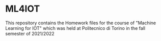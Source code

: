# ML4IOT
This repository contains the Homework files for the course of "Machine Learning for IOT" which was held at Politecnico di Torino in the fall semester of 2021/2022
